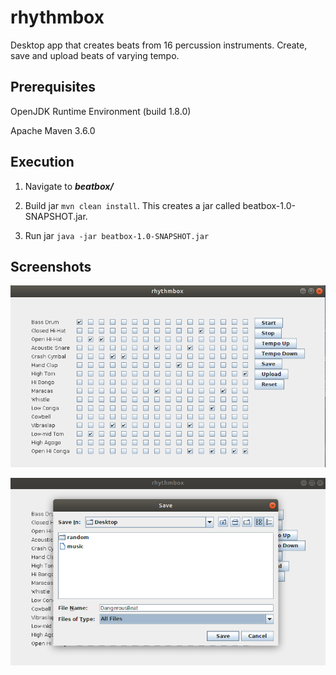 # rhythmbox
Desktop app that creates beats from 16 percussion instruments. Create, save and upload beats of varying tempo. 

## Prerequisites
OpenJDK Runtime Environment (build 1.8.0)

Apache Maven 3.6.0

## Execution
1. Navigate to ***beatbox/***

2. Build jar ```mvn clean install```. This creates a jar called beatbox-1.0-SNAPSHOT.jar.

3. Run jar ```java -jar beatbox-1.0-SNAPSHOT.jar```


## Screenshots
![](/images/rhythmbox.png)

![](images/rhythmboxSave.png)
